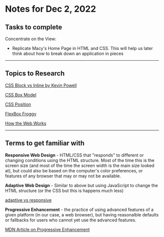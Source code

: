 # Notes for Dec 2, 2022

## Tasks to complete


Concentrate on the View:

- Replicate Macy's Home Page in HTML and CSS. This will help us later think about how to break down an application in pieces
---


## Topics to Research

[CSS Block vs Inline by Kevin Powell](https://www.youtube.com/watch?v=x_i2gga-sYg)



[CSS Box Model](https://developer.mozilla.org/en-US/docs/Learn/CSS/Building_blocks/The_box_model)


[CSS Position](https://www.w3schools.com/css/css_positioning.asp)



[FlexBox Froggy](https://flexboxfroggy.com/)



[How the Web Works](https://developer.mozilla.org/en-US/docs/Learn/Getting_started_with_the_web/How_the_Web_works#:~:text=The%20browser%20sends%20an%20HTTP,internet%20connection%20using%20TCP%2FIP.)





---



## Terms to get familiar with

**Responsive Web Design** - HTML/CSS that "responds" to different or changing conditions using the HTML structure.  Most of the time this is the screen size (and most of the time the screen width is the main size looked at), but could also be based on the computer's color preferences, or features of any browser that may or may not be available.



**Adaptive Web Design** - Similar to above but using JavaScript to change the HTML structure (or the CSS but this is happens much less)




[adaptive vs responsive](https://webflow.com/blog/adaptive-vs-responsive-design?utm_source=google&utm_medium=search&utm_campaign=Google-Search-Dynamic-Search-Ads-Core-BBSS&utm_term=dsa-1636392464059___585305490215___ss_paid-bb&gclid=Cj0KCQiA4aacBhCUARIsAI55maErFfKch0_5I7fulxHscWmCAyDIvNSOf_AODcFbxhI3n7gshDA8XW0aArbUEALw_wcB)




**Progressive Enhancement** - the practice of using advanced features of a given platform (in our case, a web browser), but having reasonalble defaults or fallbacks for users who cannot yet use the advanced features.

[MDN Article on Progressive Enhancement](https://developer.mozilla.org/en-US/docs/Glossary/Progressive_Enhancement)






